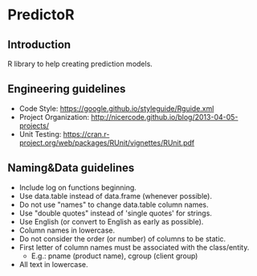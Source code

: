 PredictoR
=========

Introduction
------------

R library to help creating prediction models.

Engineering guidelines
----------------------
 - Code Style: https://google.github.io/styleguide/Rguide.xml
 - Project Organization: http://nicercode.github.io/blog/2013-04-05-projects/
 - Unit Testing: https://cran.r-project.org/web/packages/RUnit/vignettes/RUnit.pdf

Naming&Data guidelines
----------------------
 - Include log on functions beginning.
 - Use data.table instead of data.frame (whenever possible).
 - Do not use "names" to change data.table column names.
 - Use "double quotes" instead of 'single quotes' for strings.
 - Use English (or convert to English as early as possible).
 - Column names in lowercase.
 - Do not consider the order (or number) of columns to be static.
 - First letter of column names must be associated with the class/entity.
    - E.g.: pname (product name), cgroup (client group)
 - All text in lowercase.
